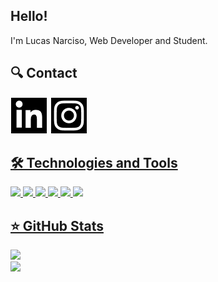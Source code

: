 ## Hello!
I'm Lucas Narciso, Web Developer and Student.

## 🔍 Contact
<a href="https://www.linkedin.com/in/lucas-narciso01/" target="blank"><img alt="LinkedIn" src="/Ícones/Linkedin.png"></a> <a href="https://www.instagram.com/lucasnarcisos/" target="blank"><img alt="Instagram" src="/Ícones/Instagram.png"></a> <a href="mailto:lucasnarcisoo@gmail.com?subject=Hello%20Lucas,">
  
## 🛠 Technologies and Tools

<div style={ display: flex }>

  <img src="https://img.shields.io/badge/HTML5-E34F26?style=for-the-badge&logo=html5&logoColor=white">
  <img src="https://img.shields.io/badge/CSS3-1572B6?style=for-the-badge&logo=css3&logoColor=white">
  <img src="https://img.shields.io/badge/JavaScript-323330?style=for-the-badge&logo=javascript&logoColor=F7DF1E">
  <img src="https://img.shields.io/badge/React-20232A?style=for-the-badge&logo=react&logoColor=61DAFB">
  <img src="https://img.shields.io/badge/PHP-777BB4?style=for-the-badge&logo=php&logoColor=white">
  <img src="https://img.shields.io/badge/MySQL-005C84?style=for-the-badge&logo=mysql&logoColor=white">
  
</div>
  
## ⭐️ GitHub Stats
  
<div>
  <img width=400em src="https://github-readme-stats.vercel.app/api/top-langs/?username=LucasNarciso&layout=compact&hide_borders=true&langs_count=7&theme=tokyonight"/>
  <br>
  <img width=400em src="https://github-readme-stats.vercel.app/api?username=LucasNarciso&show_icons=true&theme=tokyonight&include_all_commits=true&count_private=true"/>
  
</div>
